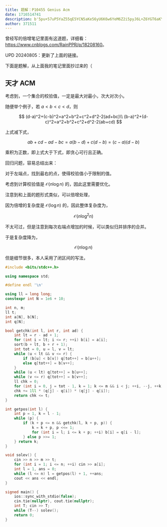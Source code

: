 ```yaml
---
title: 题解：P10455 Genius Acm
date: 1716514741
description: b'5pu+57uP5YaZ55qE5YCN5aKe56yU6K6w6YeM6Z2i5pyJ6L+Z6YGT6aKY77yM6K+m57uG55yL77yaPGh0dHBzOi8vd3d3LmNuYmxvZ3MuY29tL1JhaW5QUFIvcC8xODIwODE2MD7jgIIKClVQRCAyMDI0MDgwNe+8muabtOaWsOS6huS4iumdoueahOmTvuaOpeOAggoK5LiL6Z2i5piv6aKY6Kej77yM5LuO5LiK6Z2i5oiR55qE56yU6K6w6YeM6Z2i5oqE6L+H5p2l55qE77yICgojIyDlpKnmiY0gQUNNCgrogIPomZHliLDvvIzkuIA='
author: 371511
---
```


曾经写的倍增笔记里面有这道题，详细看：<https://www.cnblogs.com/RainPPR/p/18208160>。

UPD 20240805：更新了上面的链接。

下面是题解，从上面我的笔记里面抄过来的（

## 天才 ACM

考虑到，一个集合的校验值，一定是最大对最小，次大对次小。

随便举个例子，若 $a<b<c<d$，则

$$
(d-a)^2+(c-b)^2=a^2+b^2+c^2+d^2-2(ad+bc)\\
(b-a)^2+(d-c)^2=a^2+b^2+c^2+d^2-2(ab+cd)
$$

上式减下式，

$$
ab+cd-ad-bc=a(b-d)+c(d-b)=(c-a)(d-b)
$$

乘积为正数，即上式大于下式，即贪心可行且正确。

回归问题，容易总结出来：

对于左端点，找到最右的点，使得校验值小于限制的值。

考虑到计算校验值是 $\mathcal O(n\log n)$ 的，因此这里需要优化。

注意到和上面的题形式类似，可以倍增处理，

因为倍增的复杂度是 $\mathcal O(\log n)$ 的，因此整体复杂度为，

$$
\mathcal O(n\log^2n)
$$

不太可过，但是注意到每次右端点增加的时候，可以类似归并排序的合并。

于是复杂度降为，

$$
\mathcal O(n\log n)
$$

但是细节很多，本人采用了闭区间的写法，

```cpp
#include <bits/stdc++.h>

using namespace std;

#define endl '\n'

using ll = long long;
constexpr int N = 1e6 + 10;

int n, m;
ll t;
int a[N], b[N];
int q[N];

bool getchk(int l, int r, int ad) {
	int lt = r - ad + 1;
    for (int i = lt; i <= r; ++i) b[i] = a[i];
    sort(b + lt, b + r + 1);
    int tot = 0, u = l, v = lt;
	while (u < lt && v <= r) {
		if (b[u] < b[v]) q[tot++] = b[u++];
		else q[tot++] = b[v++];
	}
	while (u < lt) q[tot++] = b[u++];
	while (v <= r) q[tot++] = b[v++];
	ll chk = 0;
	for (int i = 0, j = tot - 1, k = 1; k <= m && i < j; ++i, --j, ++k)
	chk += 1ll * (q[j] - q[i]) * (q[j] - q[i]);
	return chk <= t;
}

int getpos(int l) {
	int p = 1, k = l - 1;
	while (p) {
		if (k + p <= n && getchk(l, k + p, p)) {
			k = k + p, p <<= 1;
			for (int i = l; i <= k + p; ++i) b[i] = q[i - l];
		} else p >>= 1;
	} return k;
}

void solev() {
	cin >> n >> m >> t;
	for (int i = 1; i <= n; ++i) cin >> a[i];
	int l = 1, ans = 0;
	while (l <= n) l = getpos(l) + 1, ++ans;
	cout << ans << endl;
}

signed main() {
	ios::sync_with_stdio(false);
	cin.tie(nullptr), cout.tie(nullptr);
	int T; cin >> T;
	while (T--) solev();
	return 0;
}
```
